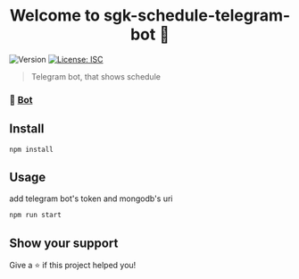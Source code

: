 <h1 align="center">Welcome to sgk-schedule-telegram-bot 👋</h1>
<p>
  <img alt="Version" src="https://img.shields.io/badge/version-1.0.0-blue.svg?cacheSeconds=2592000" />
  <a href="#" target="_blank">
    <img alt="License: ISC" src="https://img.shields.io/badge/License-ISC-yellow.svg" />
  </a>
</p>

> Telegram bot, that shows schedule

### 🤖 [Bot](https://t.me/sgk_schedule_bot)

## Install

```sh
npm install
```

## Usage

add telegram bot's token and mongodb's uri

```sh
npm run start
```

## Show your support

Give a ⭐️ if this project helped you!
